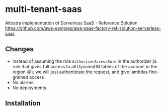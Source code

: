 # multi-tenant-saas
Altostra implementation of Serverless SaaS -
Reference Solution https://github.com/aws-samples/aws-saas-factory-ref-solution-serverless-saas

## Changes

- Instead of assuming the role `AuthorizerAccessRole` in the authorizer (a role that gives
full access to all DynamoDB tables of the account in the region 😖), we will just
authenticate the request, and give lambdas fine-grained access
- No alarms. 
- No deployments.

## Installation


